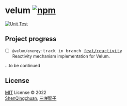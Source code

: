 # velum [![npm](https://img.shields.io/npm/v/velum.svg)](https://npmjs.com/package/velum)

[![Unit Test](https://github.com/ShenQingchuan/velum/actions/workflows/unit-test.yml/badge.svg)](https://github.com/ShenQingchuan/velum/actions/workflows/unit-test.yml)

## Project progress

- [ ] `@velum/energy`: <samp> track in branch [feat/reactivity](https://github.com/ShenQingchuan/velum/tree/feat/reactivity) </samp> <br/> Reactivity mechanism implementation for Velum.

...to be continued


## License

[MIT](./LICENSE) License © 2022 <br> [ShenQingchuan](https://github.com/ShenQingchuan), [三咲智子](https://github.com/sxzz)
